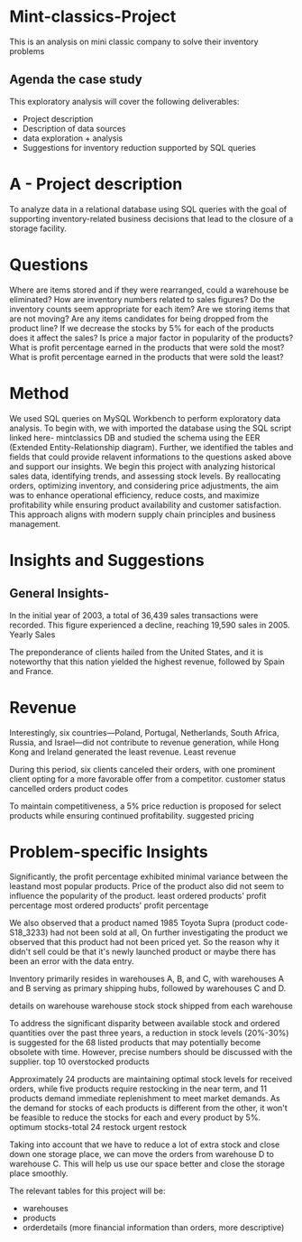 # Mint-classics-Project
This is an analysis on mini classic company to solve their inventory problems
## Agenda the case study
This exploratory analysis will cover the following deliverables:

*  Project description
*   Description of data sources
*   data exploration + analysis
* Suggestions for inventory reduction supported by SQL queries
# A - Project description
To analyze data in a relational database using SQL queries with the goal of supporting inventory-related business decisions that lead to the closure of a storage facility.

# Questions
Where are items stored and if they were rearranged, could a warehouse be eliminated?
How are inventory numbers related to sales figures? Do the inventory counts seem appropriate for each item?
Are we storing items that are not moving? Are any items candidates for being dropped from the product line?
If we decrease the stocks by 5% for each of the products does it affect the sales?
Is price a major factor in popularity of the products?
What is profit percentage earned in the products that were sold the most?
What is profit percentage earned in the products that were sold the least?
# Method
We used SQL queries on MySQL Workbench to perform exploratory data analysis. To begin with, we with imported the database using the SQL script linked here- mintclassics DB and studied the schema using the EER (Extended Entity-Relationship diagram). Further, we identified the tables and fields that could provide relavent informations to the questions asked above and support our insights. We begin this project with analyzing historical sales data, identifying trends, and assessing stock levels. By reallocating orders, optimizing inventory, and considering price adjustments, the aim was to enhance operational efficiency, reduce costs, and maximize profitability while ensuring product availability and customer satisfaction. This approach aligns with modern supply chain principles and business management.

# Insights and Suggestions
## General Insights-

In the initial year of 2003, a total of 36,439 sales transactions were recorded. This figure experienced a decline, reaching 19,590 sales in 2005.
Yearly Sales

The preponderance of clients hailed from the United States, and it is noteworthy that this nation yielded the highest revenue, followed by Spain and France.
# Revenue

Interestingly, six countries—Poland, Portugal, Netherlands, South Africa, Russia, and Israel—did not contribute to revenue generation, while Hong Kong and Ireland generated the least revenue.
Least revenue

During this period, six clients canceled their orders, with one prominent client opting for a more favorable offer from a competitor.
customer status cancelled orders product codes

To maintain competitiveness, a 5% price reduction is proposed for select products while ensuring continued profitability.
suggested pricing

# Problem-specific Insights

Significantly, the profit percentage exhibited minimal variance between the leastand most popular products. Price of the product also did not seem to influence the popularity of the product.
least ordered products' profit percentage most ordered products' profit percentage

We also observed that a product named 1985 Toyota Supra (product code- S18_3233) had not been sold at all, On further investigating the product we observed that this product had not been priced yet. So the reason why it didn't sell could be that it's newly launched product or maybe there has been an error with the data entry.

Inventory primarily resides in warehouses A, B, and C, with warehouses A and B serving as primary shipping hubs, followed by warehouses C and D.

details on warehouse warehouse stock stock shipped from each warehouse

To address the significant disparity between available stock and ordered quantities over the past three years, a reduction in stock levels (20%-30%) is suggested for the 68 listed products that may potentially become obsolete with time. However, precise numbers should be discussed with the supplier.
top 10 overstocked products

Approximately 24 products are maintaining optimal stock levels for received orders, while five products require restocking in the near term, and 11 products demand immediate replenishment to meet market demands. As the demand for stocks of each products is different from the other, it won't be feasible to reduce the stocks for each and every product by 5%.
optimum stocks-total 24 restock urgent restock

Taking into account that we have to reduce a lot of extra stock and close down one storage place, we can move the orders from warehouse D to warehouse C. This will help us use our space better and close the storage place smoothly.
  
The relevant tables for this project will be:
* warehouses
* products
* orderdetails (more financial information than orders, more descriptive)
